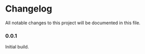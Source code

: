 # Changelog

All notable changes to this project will be documented in this file.

### 0.0.1

Initial build.